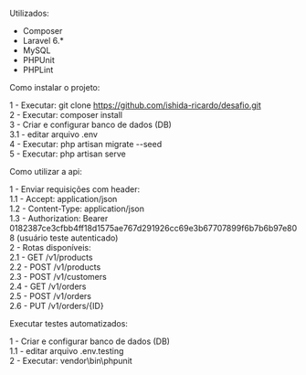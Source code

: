 Utilizados:
- Composer
- Laravel 6.*
- MySQL 
- PHPUnit
- PHPLint

Como instalar o projeto:

1 - Executar: git clone https://github.com/ishida-ricardo/desafio.git <br/>
2 - Executar: composer install <br/>
3 - Criar e configurar banco de dados (DB)  <br/>
3.1 - editar arquivo .env <br/>
4 - Executar: php artisan migrate --seed <br/>
5 - Executar: php artisan serve <br/>

Como utilizar a api:

1 - Enviar requisições com header: <br/>
1.1 - Accept: application/json <br/>
1.2 - Content-Type: application/json <br/>
1.3 - Authorization: Bearer 0182387ce3cfbb4ff18d1575ae767d291926cc69e3b67707899f6b7b6b97e808 (usuário teste autenticado) <br/>
2 - Rotas disponíveis: <br/>
2.1 - GET /v1/products <br/>
2.2 - POST /v1/products <br/>
2.3 - POST /v1/customers <br/>
2.4 - GET /v1/orders <br/>
2.5 - POST /v1/orders <br/>
2.6 - PUT /v1/orders/{ID} <br/>

Executar testes automatizados:

1 - Criar e configurar banco de dados (DB)  <br/>
1.1 - editar arquivo .env.testing <br/>
2 - Executar: vendor\bin\phpunit <br/>
